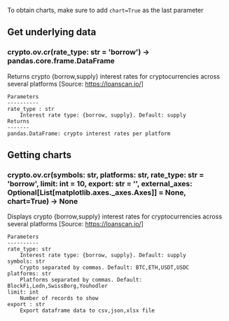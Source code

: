 To obtain charts, make sure to add `chart=True` as the last parameter

## Get underlying data 
### crypto.ov.cr(rate_type: str = 'borrow') -> pandas.core.frame.DataFrame

Returns crypto {borrow,supply} interest rates for cryptocurrencies across several platforms
    [Source: https://loanscan.io/]

    Parameters
    ----------
    rate_type : str
        Interest rate type: {borrow, supply}. Default: supply
    Returns
    -------
    pandas.DataFrame: crypto interest rates per platform

## Getting charts 
### crypto.ov.cr(symbols: str, platforms: str, rate_type: str = 'borrow', limit: int = 10, export: str = '', external_axes: Optional[List[matplotlib.axes._axes.Axes]] = None, chart=True) -> None

Displays crypto {borrow,supply} interest rates for cryptocurrencies across several platforms
    [Source: https://loanscan.io/]

    Parameters
    ----------
    rate_type: str
        Interest rate type: {borrow, supply}. Default: supply
    symbols: str
        Crypto separated by commas. Default: BTC,ETH,USDT,USDC
    platforms: str
        Platforms separated by commas. Default: BlockFi,Ledn,SwissBorg,Youhodler
    limit: int
        Number of records to show
    export : str
        Export dataframe data to csv,json,xlsx file
